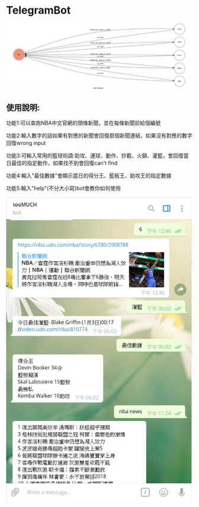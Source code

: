 # TelegramBot

![FSM](./show-fsm.png)

## 使用說明:

功能1:可以查詢NBA中文官網的頭條新聞，並在每條新聞前給個編號

功能2:輸入數字的話如果有對應的新聞會回復那個新聞連結，如果沒有對應的數字回復wrong input

功能3:可輸入常用的籃球術語:助攻、運球、動作、抄截、火鍋、灌籃，會回復當日最佳的指定動作，如果找不到會回復can't find

功能4:輸入"最佳數據"會顯示當日的得分王、籃板王、助攻王的指定數據

功能5:輸入"help"(不分大小寫)bot會教你如何使用

![USE](./使用介面.png)